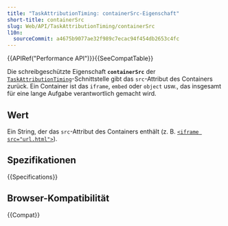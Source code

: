 ```yaml
---
title: "TaskAttributionTiming: containerSrc-Eigenschaft"
short-title: containerSrc
slug: Web/API/TaskAttributionTiming/containerSrc
l10n:
  sourceCommit: a4675b9077ae32f989c7ecac94f454db2653c4fc
---
```


{{APIRef("Performance API")}}{{SeeCompatTable}}

Die schreibgeschützte Eigenschaft **`containerSrc`** der [`TaskAttributionTiming`](/de/docs/Web/API/TaskAttributionTiming)-Schnittstelle gibt das `src`-Attribut des Containers zurück. Ein Container ist das `iframe`, `embed` oder `object` usw., das insgesamt für eine lange Aufgabe verantwortlich gemacht wird.

## Wert

Ein String, der das `src`-Attribut des Containers enthält (z. B. [`<iframe src="url.html">`](/de/docs/Web/HTML/Element/iframe#src)).

## Spezifikationen

{{Specifications}}

## Browser-Kompatibilität

{{Compat}}
